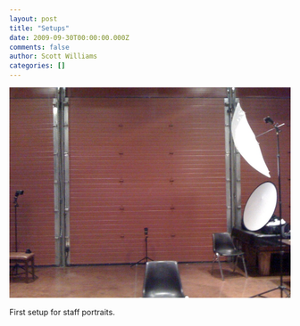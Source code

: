 ```yaml
---
layout: post
title: "Setups"
date: 2009-09-30T00:00:00.000Z
comments: false
author: Scott Williams
categories: []
---
```

<img alt="First setup for staff portraits." src="./1254357993000.jpg">

First setup for staff portraits.
